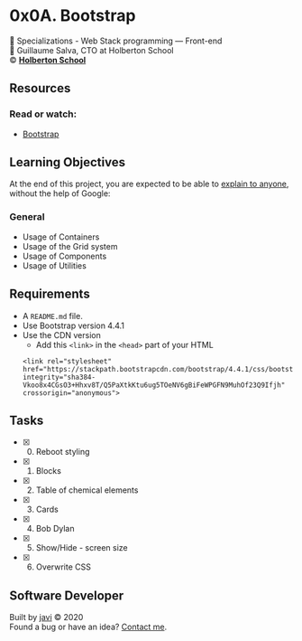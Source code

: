 # 0x0A. Bootstrap
:open_file_folder: Specializations - Web Stack programming ― Front-end  
:bust_in_silhouette: Guillaume Salva, CTO at Holberton School  
:copyright: **[Holberton School](https://www.holbertonschool.com/)**

## Resources
### Read or watch:
* [Bootstrap](https://getbootstrap.com/)

## Learning Objectives
At the end of this project, you are expected to be able to [explain to anyone](https://fs.blog/2012/04/feynman-technique/), without the help of Google:
### General
* Usage of Containers
* Usage of the Grid system
* Usage of Components
* Usage of Utilities

## Requirements
* A ```README.md``` file.
* Use Bootstrap version 4.4.1
* Use the CDN version
  - Add this ```<link>``` in the ```<head>``` part of your HTML
  ```
  <link rel="stylesheet" href="https://stackpath.bootstrapcdn.com/bootstrap/4.4.1/css/bootstrap.min.css" integrity="sha384-Vkoo8x4CGsO3+Hhxv8T/Q5PaXtkKtu6ug5TOeNV6gBiFeWPGFN9MuhOf23Q9Ifjh" crossorigin="anonymous">
  ```

## Tasks
* [x] 0. Reboot styling
* [x] 1. Blocks
* [x] 2. Table of chemical elements
* [x] 3. Cards
* [x] 4. Bob Dylan
* [x] 5. Show/Hide - screen size
* [x] 6. Overwrite CSS

## Software Developer
Built by [javi](https://github.com/javi0x00) :copyright: 2020  
Found a bug or have an idea? [Contact me](https://www.linkedin.com/in/javi0x00/).
